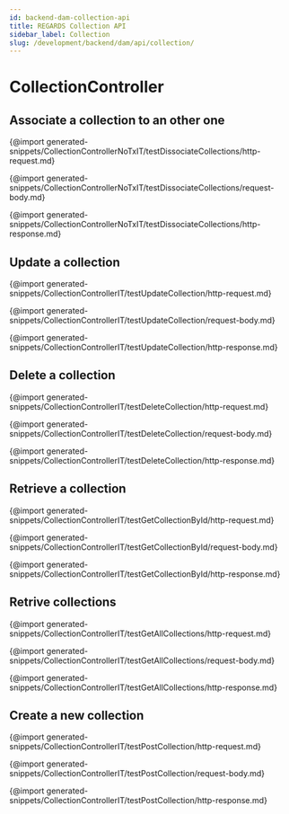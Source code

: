 ```yaml
---
id: backend-dam-collection-api
title: REGARDS Collection API
sidebar_label: Collection
slug: /development/backend/dam/api/collection/
---
```



# CollectionController

## Associate a collection to an other one

{@import generated-snippets/CollectionControllerNoTxIT/testDissociateCollections/http-request.md}

{@import generated-snippets/CollectionControllerNoTxIT/testDissociateCollections/request-body.md}

{@import generated-snippets/CollectionControllerNoTxIT/testDissociateCollections/http-response.md}

## Update a collection

{@import generated-snippets/CollectionControllerIT/testUpdateCollection/http-request.md}

{@import generated-snippets/CollectionControllerIT/testUpdateCollection/request-body.md}

{@import generated-snippets/CollectionControllerIT/testUpdateCollection/http-response.md}

## Delete a collection

{@import generated-snippets/CollectionControllerIT/testDeleteCollection/http-request.md}

{@import generated-snippets/CollectionControllerIT/testDeleteCollection/request-body.md}

{@import generated-snippets/CollectionControllerIT/testDeleteCollection/http-response.md}

## Retrieve a collection

{@import generated-snippets/CollectionControllerIT/testGetCollectionById/http-request.md}

{@import generated-snippets/CollectionControllerIT/testGetCollectionById/request-body.md}

{@import generated-snippets/CollectionControllerIT/testGetCollectionById/http-response.md}

## Retrive collections

{@import generated-snippets/CollectionControllerIT/testGetAllCollections/http-request.md}

{@import generated-snippets/CollectionControllerIT/testGetAllCollections/request-body.md}

{@import generated-snippets/CollectionControllerIT/testGetAllCollections/http-response.md}

## Create a new collection

{@import generated-snippets/CollectionControllerIT/testPostCollection/http-request.md}

{@import generated-snippets/CollectionControllerIT/testPostCollection/request-body.md}

{@import generated-snippets/CollectionControllerIT/testPostCollection/http-response.md}
